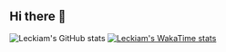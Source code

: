 ## Hi there 👋

<!--
**Leckiam/Leckiam** is a ✨ _special_ ✨ repository because its `README.md` (this file) appears on your GitHub profile.

Here are some ideas to get you started:

- 🔭 I’m currently working on ...
- 🌱 I’m currently learning ...
- 👯 I’m looking to collaborate on ...
- 🤔 I’m looking for help with ...
- 💬 Ask me about ...
- 📫 How to reach me: ...
- 😄 Pronouns: ...
- ⚡ Fun fact: ...
-->
![Leckiam's GitHub stats](https://github-readme-stats.vercel.app/api?username=Leckiam&show_icons=true&theme=radical)
[![Leckiam's WakaTime stats](https://github-readme-stats.vercel.app/api/wakatime?username=@Leckiam)](https://github.com/Leckiam/github-readme-stats)
